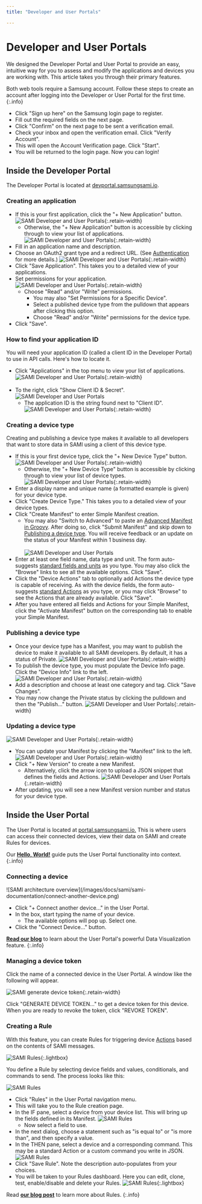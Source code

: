 ```yaml
---
title: "Developer and User Portals"

---
```

# Developer and User Portals

We designed the Developer Portal and User Portal to provide an easy, intuitive way for you to assess and modify the applications and devices you are working with. This article takes you through their primary features.

Both web tools require a Samsung account. Follow these steps to create an account after logging into the Developer or User Portal for the first time.
{:.info}

- Click "Sign up here" on the Samsung login page to register.
- Fill out the required fields on the next page.
- Click "Confirm" on the next page to be sent a verification email.
- Check your inbox and open the verification email. Click "Verify Account".
- This will open the Account Verification page. Click "Start".
- You will be returned to the login page. Now you can login!

## Inside the Developer Portal

The Developer Portal is located at [devportal.samsungsami.io](http://devportal.samsungsami.io). 

### Creating an application

- If this is your first application, click the "+ New Application" button.
![SAMI Developer and User Portals](/images/docs/sami/sami-documentation/firstapplication.png){:.retain-width}
  - Otherwise, the "+ New Application" button is accessible by clicking through to view your list of applications.
![SAMI Developer and User Portals](/images/docs/sami/sami-documentation/applicationnav.png){:.retain-width}
- Fill in an application name and description.
- Choose an OAuth2 grant type and a redirect URL. (See [Authentication](/sami/sami-documentation/authentication.html) for more details.)
![SAMI Developer and User Portals](/images/docs/sami/sami-documentation/appcreation.png){:.retain-width}
- Click "Save Application". This takes you to a detailed view of your applications.
- Set permissions for your application.
![SAMI Developer and User Portals](/images/docs/sami/sami-documentation/apppermissions.png){:.retain-width}
  - Choose "Read" and/or "Write" permissions.
    - You may also "Set Permissions for a Specific Device". 
    - Select a published device type from the pulldown that appears after clicking this option.
    - Choose "Read" and/or "Write" permissions for the device type.
- Click "Save".

### How to find your application ID

You will need your application ID (called a client ID in the Developer Portal) to use in API calls. Here's how to locate it.

- Click "Applications" in the top menu to view your list of applications.
![SAMI Developer and User Portals](/images/docs/sami/sami-documentation/applicationnav.png){:.retain-width}<br><br>
- To the right, click "Show Client ID & Secret".
![SAMI Developer and User Portals](/images/docs/sami/sami-documentation/appsecret.png)
  - The application ID is the string found next to "Client ID".
![SAMI Developer and User Portals](/images/docs/sami/sami-documentation/appinfo.png){:.retain-width}

### Creating a device type

Creating and publishing a device type makes it available to all developers that want to store data in SAMI using a client of this device type.

- If this is your first device type, click the "+ New Device Type" button.
![SAMI Developer and User Portals](/images/docs/sami/sami-documentation/firstdevicetype.png){:.retain-width}
  - Otherwise, the "+ New Device Type" button is accessible by clicking through to view your list of device types.
![SAMI Developer and User Portals](/images/docs/sami/sami-documentation/devicetypenav.png){:.retain-width}
- Enter a display name and unique name (a formatted example is given) for your device type.
- Click "Create Device Type." This takes you to a detailed view of your device types.
- Click "Create Manifest" to enter Simple Manifest creation.
  - You may also "Switch to Advanced" to paste an [Advanced Manifest in Groovy](/sami/sami-documentation/the-manifest.html). After doing so, click "Submit Manifest" and skip down to [Publishing a device type](#publishing-a-device-type). You will receive feedback or an update on the status of your Manifest within 1 business day.<br>   
  ![SAMI Developer and User Portals](/images/docs/sami/sami-documentation/manifestcreation.png)
- Enter at least one field name, data type and unit. The form auto-suggests [standard fields and units](https://blog.samsungsami.io/development/portals/2015/08/06/see-all-the-standard-fields-and-actions-in-sami.html) as you type. You may also click the "Browse" links to see all the available options. Click "Save".
- Click the "Device Actions" tab to optionally add Actions the device type is capable of receiving. As with the device fields, the form auto-suggests [standard Actions](https://blog.samsungsami.io/development/portals/2015/08/06/see-all-the-standard-fields-and-actions-in-sami.html) as you type, or you may click "Browse" to see the Actions that are already available. Click "Save".
- After you have entered all fields and Actions for your Simple Manifest, click the "Activate Manifest" button on the corresponding tab to enable your Simple Manifest.

### Publishing a device type

- Once your device type has a Manifest, you may want to publish the device to make it available to all SAMI developers. By default, it has a status of Private.
![SAMI Developer and User Portals](/images/docs/sami/sami-documentation/privatestatus.png){:.retain-width}
- To publish the device type, you must populate the Device Info page. Click the "Device Info" link to the left.
![SAMI Developer and User Portals](/images/docs/sami/sami-documentation/deviceinfolink.png){:.retain-width}
- Add a description and choose at least one category and tag. Click "Save Changes".
- You may now change the Private status by clicking the pulldown and then the "Publish..." button.
![SAMI Developer and User Portals](/images/docs/sami/sami-documentation/publishbutton.png){:.retain-width}

### Updating a device type

![SAMI Developer and User Portals](/images/docs/sami/sami-documentation/newmanifest.png){:.retain-width}

- You can update your Manifest by clicking the "Manifest" link to the left.
![SAMI Developer and User Portals](/images/docs/sami/sami-documentation/manifestlink.png){:.retain-width}
- Click "+ New Version" to create a new Manifest.
  - Alternatively, click the arrow icon to upload a JSON snippet that defines the fields and Actions.
![SAMI Developer and User Portals](/images/docs/sami/sami-documentation/manifestjson.png){:.retain-width}
- After updating, you will see a new Manifest version number and status for your device type.


## Inside the User Portal

The User Portal is located at [portal.samsungsami.io.](http://portal.samsungsami.io) This is where users can access their connected devices, view their data on SAMI and create Rules for devices. 

Our [**Hello, World!**](/sami/sami-documentation/hello-world.html) guide puts the User Portal functionality into context.
{:.info}

### Connecting a device

<div  class="photo-grid" style="max-width: 512px;">
![SAMI architecture overview](/images/docs/sami/sami-documentation/connect-another-device.png)
</div>

- Click "+ Connect another device..." in the User Portal.
- In the box, start typing the name of your device. 
  - The available options will pop up. Select one.
- Click the "Connect Device..." button.

[**Read our blog**](https://blog.samsungsami.io/portals/datavisualization/2015/01/09/opening-the-user-portal.html) to learn about the User Portal's powerful Data Visualization feature.
{:.info}

### Managing a device token

Click the name of a connected device in the User Portal. A window like the following will appear. 

![SAMI generate device token](/images/docs/sami/sami-documentation/generate-device-token.png){:.retain-width}

Click "GENERATE DEVICE TOKEN..." to get a device token for this device. When you are ready to revoke the token, click "REVOKE TOKEN".

### Creating a Rule

With this feature, you can create Rules for triggering device [Actions](/sami/sami-documentation/the-manifest.html#manifests-that-support-actions) based on the contents of SAMI messages. 

![SAMI Rules](/images/docs/sami/sami-documentation/SAMI_Rules.png){:.lightbox}

You define a Rule by selecting device fields and values, conditionals, and commands to send. The process looks like this:

![SAMI Rules](/images/docs/sami/sami-documentation/rulesnav.png)

- Click "Rules" in the User Portal navigation menu.
- This will take you to the Rule creation page.
- In the IF pane, select a device from your device list. This will bring up the fields defined in its Manifest.
![SAMI Rules](/images/docs/sami/sami-documentation/ifdevice.png)
  - Now select a field to use.
- In the next dialog, choose a statement such as "is equal to" or "is more than", and then specify a value.
- In the THEN pane, select a device and a corresponding command. This may be a standard Action or a custom command you write in JSON.
![SAMI Rules](/images/docs/sami/sami-documentation/thendevice.png)
- Click "Save Rule". Note the description auto-populates from your choices.
- You will be taken to your Rules dashboard. Here you can edit, clone, test, enable/disable and delete your Rules.
![SAMI Rules](/images/docs/sami/sami-documentation/tworules2.png){:.lightbox}

Read [**our blog post**](https://blog.samsungsami.io/data/rules/iot/2015/09/23/sami-rules-make-your-devices-work-together.html) to learn more about Rules.
{:.info}